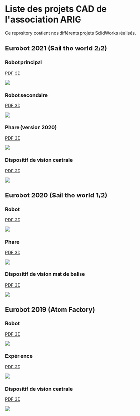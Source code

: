 # Liste des projets CAD de l'association ARIG

Ce repository contient nos différents projets SolidWorks réalisés.


## Eurobot 2021 (Sail the world 2/2)

### Robot principal

[PDF 3D](assets/2021_nerell.PDF)

[![](assets/2021_nerell.png)](2021_nerell)

### Robot secondaire

[PDF 3D](assets/2021_odin.PDF)

[![](assets/2021_odin.png)](2021_odin)

### Phare (version 2020)

[PDF 3D](assets/2020_phare.PDF)

[![](assets/2020_phare.png)](2020_all)

### Dispositif de vision centrale

[PDF 3D](assets/2021_vision_centrale.PDF)

[![](assets/2021_vision_centrale.png)](2021_vision_centrale)


## Eurobot 2020 (Sail the world 1/2)

### Robot

[PDF 3D](assets/2020_nerell.PDF)

[![](assets/2020_nerell.png)](2020_all)

### Phare

[PDF 3D](assets/2020_phare.PDF)

[![](assets/2020_phare.png)](2020_all)

### Dispositif de vision mat de balise

[PDF 3D](assets/2020_vision_balise.PDF)

[![](assets/2020_vision_balise.png)](2020_vision_balise)


## Eurobot 2019 (Atom Factory)

### Robot

[PDF 3D](assets/2019_nerell.PDF)

[![](assets/2019_nerell.png)](2019_all)

### Expérience

[PDF 3D](assets/2019_experience.PDF)

[![](assets/2019_experience.png)](2019_all)

### Dispositif de vision centrale

[PDF 3D](assets/2019_vision_centrale.PDF)

[![](assets/2019_vision_centrale.png)](2019_all)

